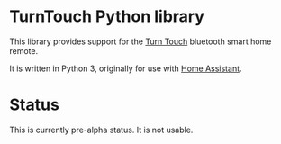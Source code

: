 # TurnTouch Python library

This library provides support for the [Turn Touch](https://shop.turntouch.com/)
bluetooth smart home remote.

It is written in Python 3, originally for use with [Home Assistant](https://www.home-assistant.io/).

# Status

This is currently pre-alpha status. It is not usable.
